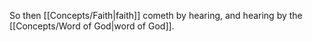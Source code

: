 So then [[Concepts/Faith\|faith]] cometh by hearing, and hearing by the [[Concepts/Word of God\|word of God]].
